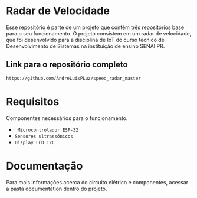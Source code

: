# Radar de Velocidade
Esse repositório é parte de um projeto que contém três repositórios base para o seu funcionamento. O projeto consistem em um radar de velocidade, que foi desenvolvido para a disciplina de IoT do curso técnico de Desenvolvimento de Sistemas na instituição de ensino SENAI PR.

## Link para o repositório completo
```
https://github.com/AndreLuisPLuz/speed_radar_master
```

# Requisitos 

Componentes necessários para o funcionamento.

- ``` Microcontrolador ESP-32```
- ``` Sensores ultrassônicos ```
- ``` Display LCD I2C ```

# Documentação

Para mais informações acerca do circuito elétrico e componentes, acessar a pasta documentation dentro do projeto.

